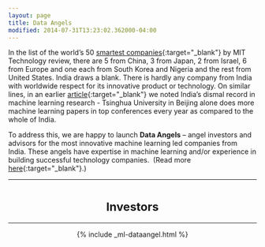 ```yaml
---
layout: page
title: Data Angels
modified: 2014-07-31T13:23:02.362000-04:00
---
```


In the list of the world’s 50 [smartest companies](https://www.technologyreview.com/lists/companies/2016/){:target="_blank"} by MIT Technology review, there are 5 from China, 3 from Japan, 2 from Israel, 6 from Europe and one each from South Korea and Nigeria and the rest from United States. India draws a blank. There is hardly any company from India with worldwide respect for its innovative product or technology. On similar lines, in an earlier [article](https://www.linkedin.com/pulse/where-does-india-stand-machines-become-intelligent-varun-aggarwal?trk=mp-author-card){:target="_blank"} we noted India’s dismal record in machine learning research - Tsinghua University in Beijing alone does more machine learning papers in top conferences every year as compared to the whole of India.

To address this, we are happy to launch <b>Data Angels</b> – angel investors and advisors for the most innovative machine learning led companies from India. These angels have expertise in machine learning and/or experience in building successful technology companies.  (Read more [here](https://www.linkedin.com/pulse/data-angels-building-worlds-smartest-companies-india-varun-aggarwal?trk=mp-reader-card){:target="_blank"}.)
  		  
---

<h1><small><center><b>Investors </b></center></small></h1>

---

<center>{% include _ml-dataangel.html %}<center>
